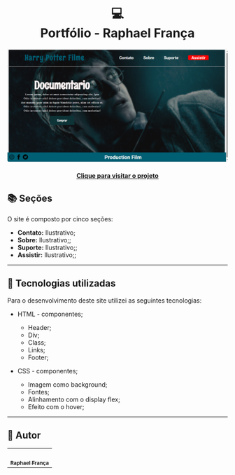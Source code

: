  <h1 align="center">
  💻<br>Portfólio - Raphael França
</h1>

![Resultado final do projeto](potter.png)
<h4 align="center"><a href="https://benevolent-frangipane-abe99f.netlify.app/">Clique para visitar o projeto</a></h4>


## 📚 Seções

O site é composto por cinco seções:

- **Contato:** Ilustrativo;
- **Sobre:** Ilustrativo;;
- **Suporte:** Ilustrativo;;
- **Assistir:** Ilustrativo;;


---

## 💼 Tecnologias utilizadas

Para o desenvolvimento deste site utilizei as seguintes tecnologias:

- HTML - componentes;
   - Header;
   - Div;
   - Class;
   - Links;
   - Footer;
  
- CSS - componentes;
  -  Imagem como background;
   - Fontes;
   - Alinhamento com o display flex;
   - Efeito com o hover;


---

<h2>🦄 Autor</h2>

<table>
  <tr>
    <td align="center">
      <a href="https://github.com/iuricode">
        <img src="https://th.bing.com/th/id/OIP.AiDM_3jLeUPrxZfB7EeuwwAAAA?pid=ImgDet&rs=1" width="100px;" alt=""/><br>
        <sub>
          <b>Raphael França</b>
        </sub>
      </a>
    </td>
  </tr>
</table>
